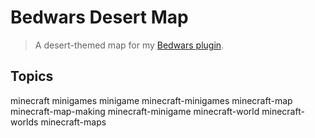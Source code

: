 # Bedwars Desert Map

> A desert-themed map for my [Bedwars plugin](https://github.com/EsotericEnderman/bedwars-plugin).

## Topics

minecraft minigames minigame minecraft-minigames minecraft-map minecraft-map-making minecraft-minigame minecraft-world minecraft-worlds minecraft-maps
